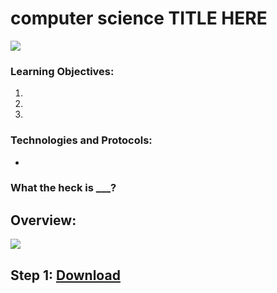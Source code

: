 # computer science TITLE HERE 

![](images/.png)

### Learning Objectives:
1. 
2.
3.

### Technologies and Protocols:
* 

### What the heck is ___?

## Overview:

![](images/.png)

## Step 1: [Download](https://www.virtualbox.org/wiki/Downloads "Virtual Box")



